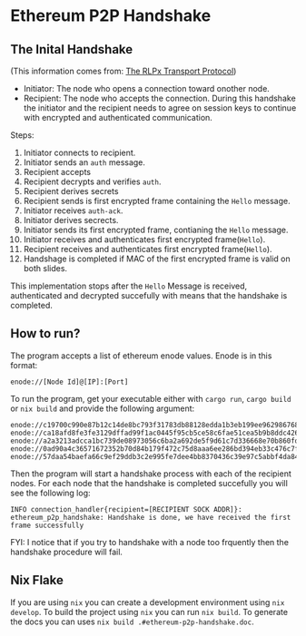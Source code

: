 # Ethereum P2P Handshake

## The Inital Handshake
(This information comes from: [The RLPx Transport Protocol](https://github.com/ethereum/devp2p/blob/master/rlpx.md#initial-handshake))
* Initiator: The node who opens a connection toward onother node.
* Recipient: The node who accepts the connection.
During this handshake the initiator and the recipient needs to agree on session keys to continue with encrypted and authenticated communication.

Steps:

1. Initiator connects to recipient.
2. Initiator sends an `auth` message.
3. Recipient accepts
4. Recipient decrypts and verifies `auth`.
5. Recipient derives secrets
6. Recipient sends is first encrypted frame containing the `Hello` message.
7. Initiator receives `auth-ack`.
8. Initiator derives secrects.
9. Initiator sends its first encrypted frame, contianing the `Hello` message.
10. Initiator receives and authenticates first encrypted frame(`Hello`).
11. Recipient receives and authenticates first encrypted frame(`Hello`).
12. Handshage is completed if MAC of the first encrypted frame is valid on both slides.

This implementation stops after the `Hello` Message is received, authenticated and decrypted succefully with means that the handshake is completed.

## How to run?
The program accepts a list of ethereum enode values. Enode is in this format: 
```text
enode://[Node Id]@[IP]:[Port]
```

To run the program, get your executable either with `cargo run`, `cargo build` or `nix build` and provide the following argument:
```text
enode://c19700c990e87b12c14de8bc793f31783db88128edda1b3eb199ee962986768a743b9160d1630b22a16be564bd14bc4e529026a5843c7350567b0f6b1c7e786b@193.16.246.17:30303  enode://ca18afd8fe3fe3129dffad99f1ac0445f95cb5ce58c6fae51cea5b9b8ddc4264f25be0becd4bdba950488c6ae986a946f11c53f381fa037669c2d97bf39bfaf7@116.202.174.111:30304  enode://a2a3213adcca1bc739de08973056c6ba2a692de5f9d61c7d336668e70b860fd45d40e2194a121baa42c32991749497a92ef1db7b3a42b7c55fab5195de74f468@37.60.248.95:30303  enode://0ad90a4c36571672352b70d84b179f472c75d8aaa6ee286bd394eb33c476c7fa4406875731e2ea5de69df42313050109f7370c139e0a9c8c086c510ff98f0627@171.66.161.42:31404 enode://57daa54baefa66c9ef29ddb3c2e995fe7dee4bb8370436c39e97c5abbf4da84bb69d94ce8517ceb172f43caa9449469cced56994727a7409c72c307a5d078408@130.61.239.252:30303
```
Then the program will start a handshake process with each of the recipient nodes.
For each node that the handshake is completed succefully you will see the following log:
```text
INFO connection_handler{recipient=[RECIPIENT SOCK ADDR]}: ethereum_p2p_handshake: Handshake is done, we have received the first frame successfully
```

FYI: I notice that if you try to handshake with a node too frquently then the handshake procedure will fail.

## Nix Flake
If you are using `nix` you can create a development environment using `nix develop`.
To build the project using `nix` you can run `nix build`.
To generate the docs you can uses `nix build .#ethereum-p2p-handshake.doc`.
